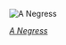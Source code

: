 
![A Negress](https://upload.wikimedia.org/wikipedia/commons/thumb/a/a5/Anna_Bili%C5%84ska-Bohdanowiczowa_-_Black_girl_-_MP_5531_-_National_Museum_in_Warsaw.jpg/450px-Anna_Bili%C5%84ska-Bohdanowiczowa_-_Black_girl_-_MP_5531_-_National_Museum_in_Warsaw.jpg)

*[A Negress](https://wikipedia.org/wiki/File:Anna_Bili%C5%84ska-Bohdanowiczowa_-_Black_girl_-_MP_5531_-_National_Museum_in_Warsaw.jpg)*
